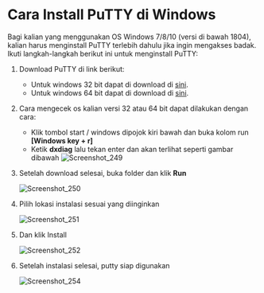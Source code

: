 # Cara Install PuTTY di Windows
Bagi kalian yang menggunakan OS Windows 7/8/10 (versi di bawah 1804), kalian harus menginstall PuTTY terlebih dahulu jika ingin mengakses badak. Ikuti langkah-langkah berikut ini untuk menginstall PuTTY:

1. Download PuTTY di link berikut:
   - Untuk windows 32 bit dapat di download di [sini](https://the.earth.li/~sgtatham/putty/latest/w32/putty-0.71-installer.msi).
   - Untuk windows 64 bit dapat di download di [sini](https://the.earth.li/~sgtatham/putty/latest/w64/putty-64bit-0.71-installer.msi).

2. Cara mengecek os kalian versi 32 atau 64 bit dapat dilakukan dengan cara:
   - Klik tombol start / windows dipojok kiri bawah dan buka kolom run **[Windows key + r]**
   - Ketik **dxdiag** lalu tekan enter dan akan terlihat seperti gambar dibawah
    ![Screenshot_249](https://user-images.githubusercontent.com/51958728/60397929-bf585d00-9b7c-11e9-817a-fe91125c6295.png)

3. Setelah download selesai, buka folder dan klik **Run**

    ![Screenshot_250](https://user-images.githubusercontent.com/51958728/60398272-a0f46080-9b80-11e9-9118-89018e517c01.png)

4. Pilih lokasi instalasi sesuai yang diinginkan

    ![Screenshot_251](https://user-images.githubusercontent.com/51958728/60398304-e6b12900-9b80-11e9-887b-ef67967ea4e2.png)

5. Dan klik Install

    ![Screenshot_252](https://user-images.githubusercontent.com/51958728/60398309-fdf01680-9b80-11e9-8d1e-43dd1efcf54b.png)

6. Setelah instalasi selesai, putty siap digunakan

   ![Screenshot_254](https://user-images.githubusercontent.com/51958728/60398361-2d9f1e80-9b81-11e9-93eb-6bfdd027bf21.png)
